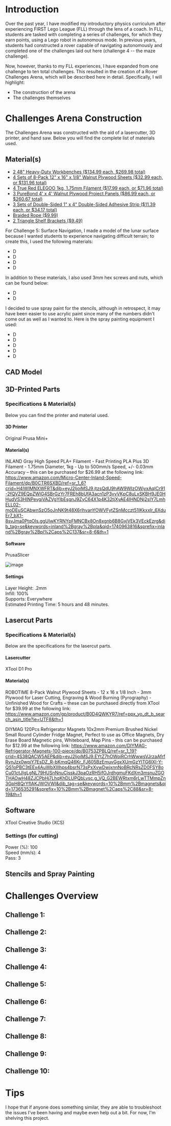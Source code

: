 

# Introduction
Over the past year, I have modified my introductory physics curriculum after experiencing FIRST Lego League (FLL) through the lens of a coach. In FLL, students are tasked with completing a series of challenges, for which they earn points, using a Lego robot in autonomous mode. In previous years, students had constructed a rover capable of navigating autonomously and completed one of the challenges laid out here (challenge 4 -- the maze challenge).

Now, however, thanks to my FLL experiences, I have expanded from one challenge to ten total challenges. This resulted in the creation of a Rover Challenges Arena, which will be described here in detail. Specifically, I will highlight:

* The construction of the arena
* The challenges themselves

# Challenges Arena Construction
The Challenges Arena was constructed with the aid of a lasercutter, 3D printer, and hand saw. Below you will find the complete list of materials used.

## Material(s)
* [2 48" Heavy-Duty Workbenches ($134.99 each, $269.98 total)](https://www.amazon.com/Betterhood-Heavy-Duty-Adjustable-Workstation-Wheels/dp/B09VXCW6VS/ref=sr_1_1_sspa?crid=3OP0UYSIOETC8&dib=eyJ2IjoiMSJ9.rnP8EVMv6l9s2l1k6SxQXcG388QcJY3RMHWUAd9wec08dOtBAG0OCy3FrbruztxEL9JKobR-SkScOB90lbw71f7tH9DfobHA3JCyNkzBsHMjuNy4mSE7y2S_1rSBZMJ_1gSCnZD7KKHLYuy0kIZ3EU7fkspsGkzjKUlAOhRdTAPU26Uvjhl5vRHIxK9ayJmMSJ2Yv8O3z2gYGB0A8_70_mfGycXIkrGkiiHbwo2k8df3Nh8RiZp1eWa32M4LE2whlM2IBJKxfOTkQV1cbpCMfvHfA6-DM6jZu8_nozozfu8.g1dAa4ayLAYHWb5Xzdq7ee99osnaFXeLwXOI7rnottk&dib_tag=se&keywords=betterhood%2B48%2Bheavy%2Bduty%2Badjustable%2Bworkbench%2Bfor%2Bgarage&qid=1746033759&sprefix=48%22%2Bheavy-duty%2Badjust%2Caps%2C94&sr=8-1-spons&sp_csd=d2lkZ2V0TmFtZT1zcF9hdGY&th=1)
* [4 Sets of 8-Pack 12" x 16" x 1/8" Walnut Plywood Sheets ($32.99 each, or $131.96 total)](https://www.amazon.com/ROBOTIME-16-Pack-Walnut-Plywood-Sheets/dp/B0D4QWKYR7/ref=sr_1_5?crid=5N28N9MA546C&dib=eyJ2IjoiMSJ9.k-VTc77EEiA7iWVr4SBXFp1fa-s328xiTw0COCg3Xb3MTlrC8jpyruFXeUAeiiCiWeqd_bGG2jZyUaQwydheF_9vHEUdJ36aQLL7ZHE5pD8w4FC9Gp49ls-iut2qMNPMHNQ82mpEpoqCAWkl8qQQYMF5L2UaZzDGzs6tHkzidyan0-cBc8F1ldLTGhLnjbjEgGYdoTjovSiQekXt7Qi3dmsm8Edp9dEApYT0CpZSLDZV_hyY13bmmnv_ypCVnFxkAoH8YGcZmUlBg8sBuiU4P-10BCj7j6n8NnpZB6GvpBw.S8gtR7mVVgHNEFjv2BN-OQO5X2sNbt_du2D0Gg0-LNU&dib_tag=se&keywords=robotime%2B8%2Bpack%2Bwalnut%2Bplywood%2Bsheets%2B12%2Bx%2B16&qid=1746033927&sprefix=robotime%2B8%2Bpack%2Bwalnut%2Bplywood%2Bsheets%2B12%2Bx%2B16%2Caps%2C70&sr=8-5&th=1)
* [4 True Red ELEGOO 1kg, 1.75mm Filament ($17.99 each, or $71.96 total)](https://www.amazon.com/ELEGOO-Filament-Dimensional-Accuracy-Printers/dp/B0D41ZDXLR/ref=sr_1_1?crid=3BS4C2RM2EG8F&dib=eyJ2IjoiMSJ9.LWlVKzdNeCOZo0I-wyHF_UTSyS8JaV-eyEOTPtIpIZnYXwuIC_LtQ6uuXx9Gr9xC_Z0Dpcd3vYcVLoHqFD374ZG-1_G780SoV1QQSzzXZrNI5T0TTnsGUZZe6-O3yylNy5aO6YxgZNrdJx2Gyq4BP6Su3Cydrqe9pcr8wk4LCFqOpW2PMHjzxGbzq3abuKTxR_TN9D_E3mUWMIInbKA-D1PJelTdgzylkb7eFig9Z8s.Laa-8yK_IG5D-_V9WqQaYk14CLfttdybrywajYEh0JA&dib_tag=se&keywords=elegoo%2Btrue%2Bred%2Bpla&qid=1746034186&sprefix=elegoo%2Btrue%2Bred%2Bpla%2Caps%2C86&sr=8-1&th=1)
* [3 PureBond 4' x 4' Walnut Plywood Project Panels ($86.99 each, or $260.67 total)](https://www.homedepot.com/p/Columbia-Forest-Products-1-4-in-x-4-ft-x-4-ft-PureBond-Walnut-Plywood-Project-Panel-Free-Custom-Cut-Available-2328/204635499)
* [3 Sets of Double-Sided 1" x 4" Double-Sided Adhesive Strip ($11.39 each, or $34.17 total)](https://www.amazon.com/Art3d-Sticky-Double-Sided-Command-Adhesive/dp/B0B58FKYR2/ref=sr_1_1?crid=22B481I3SFL6R&dib=eyJ2IjoiMSJ9.A2B6OT_LOvZXohm-BlbceYOcshjdus2IDo5k_h1wy8-cEOHCXbbANRf86B_nS6EVq4EoobkUJbMZQd32VG3bDD5A49QHKAI-VQIR7RUbW3XWLG98o0L54LONU7K1yxlXf8c3es9p_BydkzHjl_lKdw.d25SE_JEw66mBVhbVdr_95c5hoTpxGL0F_RMJ-2SvRo&dib_tag=se&keywords=art3d%2B40%2Bsets%2Bhook&qid=1746033877&sprefix=art3d%2B40%2Bsets%2Bhook%2Caps%2C80&sr=8-1&th=1)
* [Braided Rope ($9.99)](https://www.amazon.com/MaxxHaul-50227-Strength-Sunlight-Resistant-Multicolor/dp/B07X64Z69L/ref=sr_1_1?crid=2B23R4N5A2BX8&dib=eyJ2IjoiMSJ9.vX42Ucwmw4k0bD5FDlHEoYoZ1eOJe3dpnWChK3ya16vBR6mXtR0iEoQtrr280W5rxZje9oe-2tDafWHfKAmmX29tTzUf3edLibGl1Oe-Nrhzq-03ek-61rh2IldE9l22u6StnLa9bX5viGIRuAySAdo2TYzv4lBuIG1Dvl3RKiVqlJKpWu668c0G8IeU9q8C.Eg5nECh_pmGK6JNrQ-JtpWu6llSGSfZgjDYm4Y7K-kM&dib_tag=se&keywords=maxxhaul%2B50227&qid=1746033619&sprefix=maxxhaul%2B50227%2Caps%2C93&sr=8-1&th=1)
* [2 Triangle Shelf Brackets ($9.49)](https://www.amazon.com/Dewell-Triangle-Brackets-Mounted-Supports/dp/B07QLK6PWS/ref=sr_1_5?crid=YEVDP2NLS14D&dib=eyJ2IjoiMSJ9.mD8NFGLjEl_Ew-2HTP1eDbLqgqMKLC9IvO6CuOn-fwEfRfk5x3rQ_5cWb3hpmZ3jvYcyyHJylOhzYPvnqqkSGKlc2IC09MW2F0YGaAlDDVQR48LqzwzBc-O_qaMosoYeTF8Y7OUFtbdcV_yizJEu2ZaxPUqsztRnCKrZWY2Vo4NHhBFQFuSHTPqvb3X9Z8JXQjFqCRZ6qYQJtxSA6MWXTiSjNSjlj3MvDjPNSzt8NPLy7o74yaKyep7O4pfCb6bhiOXQ2iOse2Fi3bK5UARF3tEqIfUCytR-OoZ77Ga6hkw.1tmzoMcrdr8rDU49Leq5dS9wHz987PSkPxzHXIsKmU0&dib_tag=se&keywords=2%2Bpcs%2B8inch%2Btripod%2Btriangle%2Bshelf%2Bbrackets%2C%2Bwall%2Bmounted%2Bshelf%2Bsupports%2Bblack%2C%2Bbt200&qid=1746033457&sprefix=2%2Bpcs%2B8inch%2Btripod%2Btriangle%2Bshelf%2Bbrackets%2C%2Bwall%2Bmounted%2Bshelf%2Bsupports%2Bblack%2C%2Bbt200%2Caps%2C76&sr=8-5&th=1)

For Challenge 5: Surface Navigation, I made a model of the lunar surface because I wanted students to experience navigating difficult terrain; to create this, I used the following materials:
* D
* D
* D
* D

In addition to these materials, I also used 3mm hex screws and nuts, which can be found below:
* D
* D

I decided to use spray paint for the stencils, although in retrospect, it may have been easier to use acrylic paint since many of the numbers didn't come out as well as I wanted to. Here is the spray painting equipment I used:
* D
* D
* D
* D
* D

## CAD Model

## 3D-Printed Parts

### Specifications & Material(s)
Below you can find the printer and material used.
#### 3D Printer
 Original Prusa Mini+
#### Material(s)

INLAND Gray High Speed PLA+ Filament - Fast Printing PLA Plus 3D Filament - 1.75mm Diameter, 1kg - Up to 500mm/s Speed, +/- 0.03mm Accuracy – this can be purchased for $26.99 at the following link: https://www.amazon.com/Micro-Center-Inland-Speed-Filament/dp/B0CTR6SXBD/ref=sr_1_6?crid=H4IWIMNXWFRT&dib=eyJ2IjoiMSJ9.jtzsQdU9hAW9WIzOWiyxAqICr91-2fQVZ9EQpZWIG4SBrGzYr7FREh8bUfA3acn1zP3vvVKpC8uLxSKBH9JE0HHudVS3HINPevgjVAZVgYIbEsgnJ9ZyC64X1p4K32tjXyAE4IHNDNj2sIY7LmhELL02-moDEuSCAbwnSzO5oJnNK9t48X6rlhvanYOWVFytZSnMcczt51IKkxxIr_6XduEr7_bX1-8svJma0PtqOIs.ggUIwKYRNYpFMNCBx8On8xgnb6B8GxjVEk3VEckEzrg&dib_tag=se&keywords=inland%2Bgray%2Bpla&qid=1740963816&sprefix=inland%2Bgray%2Bpl%2Caps%2C137&sr=8-6&th=1

#### Software
 PrusaSlicer
 
![image](https://github.com/user-attachments/assets/16f9d201-4cf2-425c-83e7-7f85e8d8aec7)

#### Settings
  Layer Height: .2mm \
  Infill: 100% \
  Supports: Everywhere \
  Estimated Printing Time: 5 hours and 48 minutes.

## Lasercut Parts

### Specifications & Material(s)
Below are the specifications for the lasercut parts.
#### Lasercutter
 XTool D1 Pro
#### Material(s)

ROBOTIME 8-Pack Walnut Plywood Sheets - 12 x 16 x 1/8 Inch - 3mm Plywood for Laser Cutting, Engraving & Wood Burning (Pyrography) - Unfinished Wood for Crafts  – these can be purchased directly from XTool for $39.99 at the following link: https://www.amazon.com/gp/product/B0D4QWKYR7/ref=ppx_yo_dt_b_search_asin_title?ie=UTF8&th=1

DIYMAG 120Pcs Refrigerator Magnets 10x2mm Premium Brushed Nickel Small Round Cylinder Fridge Magnet, Perfect to use as Office Magnets, Dry Erase Board Magnetic pins, Whiteboard, Map Pins - this can be purchased for $12.99 at the following link: https://www.amazon.com/DIYMAG-Refrigerator-Magnets-100-piece/dp/B0753ZPBLQ/ref=sr_1_19?crid=4S38QACW5AEP&dib=eyJ2IjoiMSJ9.EYtZ7hOWoiRCrhWwwsVJrzaAfrfRynJzx0wpiY7EsDZ_R-bKmqQ46Kr_FJ605BzEmuvGgxXUmGzYITG6lXI-Y-QS1oPBC3tEEx4AuWbXIllhps4bsrN73sPxXvwDwjxnnNoBRcNRsZD0FSY8oCu01ctJIgLgNL79HUSnNnuCjsskJ3paOzRH5ifOJrdhgmuFKdXm3msnuZGOTHAOwH48ZJCPbHj7LhqKhDLUPQbLvsc.g_VQ_G2BEWRtxm6rLwTTMmpZn3GpH8QrYflAKJWOVWI&dib_tag=se&keywords=10%2Bmm%2Bmagnets&qid=1736535291&sprefix=10%2Bmm%2Bmagnet%2Caps%2C88&sr=8-19&th=1
## Software
 XTool Creative Studio (XCS)
 ### Settings (for cutting)
  Power (%): 100 \
  Speed (mm/s): 4 \
  Pass: 3
## Stencils and Spray Painting

# Challenges Overview

## Challenge 1:

## Challenge 2:

## Challenge 3:

## Challenge 4:

## Challenge 5:

## Challenge 6:

## Challenge 7:

## Challenge 8:

## Challenge 9:

## Challenge 10:

# Tips

I hope that if anyone does something similar, they are able to troubleshoot the issues I've been having and maybe even help out a bit. For now, I'm shelving this project.
